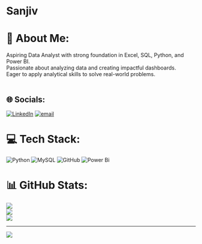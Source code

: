 # Sanjiv
# 💫 About Me:
Aspiring Data Analyst with strong foundation in Excel, SQL, Python, and Power BI.<br>Passionate about analyzing data and creating impactful dashboards.<br>Eager to apply analytical skills to solve real-world problems.<br><br>


## 🌐 Socials:
[![LinkedIn](https://img.shields.io/badge/LinkedIn-%230077B5.svg?logo=linkedin&logoColor=white)](https://linkedin.com/in/www.linkedin.com/in/sanjiv3222b) [![email](https://img.shields.io/badge/Email-D14836?logo=gmail&logoColor=white)](mailto:bas.sanjiiv@gmail.com) 

# 💻 Tech Stack:
![Python](https://img.shields.io/badge/python-3670A0?style=for-the-badge&logo=python&logoColor=ffdd54) ![MySQL](https://img.shields.io/badge/mysql-4479A1.svg?style=for-the-badge&logo=mysql&logoColor=white) ![GitHub](https://img.shields.io/badge/github-%23121011.svg?style=for-the-badge&logo=github&logoColor=white) ![Power Bi](https://img.shields.io/badge/power_bi-F2C811?style=for-the-badge&logo=powerbi&logoColor=black)
# 📊 GitHub Stats:
![](https://github-readme-stats.vercel.app/api?username=Sanjiv-Bas&theme=shadow_green&hide_border=false&include_all_commits=false&count_private=false)<br/>
![](https://nirzak-streak-stats.vercel.app/?user=Sanjiv-Bas&theme=shadow_green&hide_border=false)<br/>
![](https://github-readme-stats.vercel.app/api/top-langs/?username=Sanjiv-Bas&theme=shadow_green&hide_border=false&include_all_commits=false&count_private=false&layout=compact)

---
[![](https://visitcount.itsvg.in/api?id=Sanjiv-Bas&icon=0&color=0)](https://visitcount.itsvg.in)

<!-- Proudly created with GPRM ( https://gprm.itsvg.in ) -->

